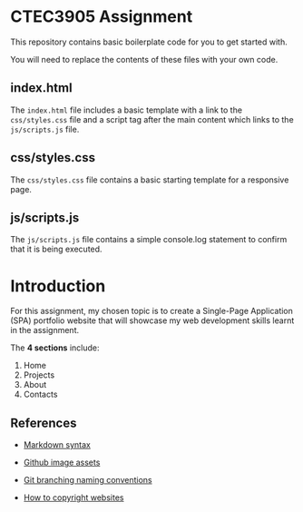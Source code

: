 # CTEC3905 Assignment

This repository contains basic boilerplate code for you to get started with.

You will need to replace the contents of these files with your own code.

## index.html

The `index.html` file includes a basic template with a link to the `css/styles.css` file and a script tag after the main content which links to the `js/scripts.js` file.

## css/styles.css

The `css/styles.css` file contains a basic starting template for a responsive page.

## js/scripts.js

The `js/scripts.js` file contains a simple console.log statement to confirm that it is being executed.

# Introduction
For this assignment, my chosen topic is to create a Single-Page Application (SPA) portfolio website that will showcase my web development skills learnt in the assignment.

The **4 sections** include:

1. Home
2. Projects
3. About
4. Contacts

## References

* [Markdown syntax](https://www.markdownguide.org/basic-syntax)

* [Github image assets](https://github.com/logos)

* [Git branching naming conventions](https://codingsight.com/git-branching-naming-convention-best-practices/)

* [How to copyright websites](https://love2dev.com/blog/html-website-copyright/)
